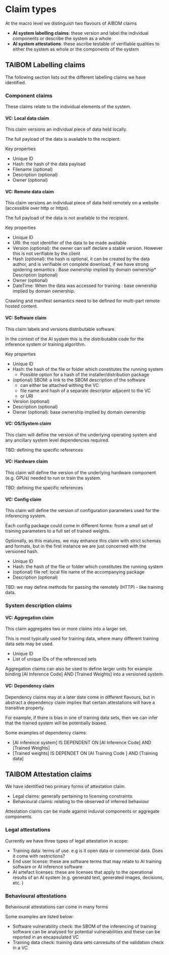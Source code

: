 # Claim types

At the macro level we distinguish two flavours of AIBOM claims

* **AI system labelling claims**: these version and label the individual components or describe the system as a whole
* **AI system attestations**: these ascribe testable of verifiable qualities to either the system as whole or the components of the system



## TAIBOM Labelling claims

The following section lists out the different labelling claims we have identified.

### Component claims

These claims relate to the individual elements of the system.

#### VC: Local data claim

This claim versions an individual piece of data held locally.

The full payload of the data is available to the recipient.

Key properties

* Unique ID
* Hash: the hash of the data payload
* Filename (optional)
* Description (optional)
* Owner (optional)

#### VC: Remote data claim

This claim versions an individual piece of data held remotely on a website (accessible over http or https).

The full payload of the data is not available to the recipient.

Key properties

* Unique ID
* URI: the root identifier of the data to be made available  
* Version (optional): the owner can self declare a stable version. However this is not verifiable by the client 
* Hash (optional): the hash is optional, it can be created by the data author, and is verifiable on complete download, if we have strong spidering semantics 
: Base ownership implied by domain ownership* Description (optional)
* Owner (optional)
* DateTime: When the data was accessed for training : base ownership implied by domain ownership.

Crawling and manifest semantics need to be defined for multi-part remote hosted content.

#### VC: Software claim

This claim labels and versions distributable software.

In the context of the AI system this is the distributable code for the inference system or training algorithm.

Key properties

* Unique ID
* Hash: the hash of the file or folder which constitutes the running system
  * Possible option for a hash of the installer/distribution package  
* (optional) SBOM: a link to the SBOM description of the software
  * can either be attached withing the VC
  * file name and hash of a separate descriptor adjacent to the VC
  * or URI 
* Version (optional)
* Description (optional)
* Owner (optional): base ownership implied by domain ownership

#### VC: OS/System claim

This claim will define the version of the underlying operating system and any ancillary system level dependencies required.

TBD: defining the specific references 

#### VC: Hardware claim

This claim will define the version of the underlying hardware component (e.g. GPUs) needed to run or train the system.

TBD: defining the specific references 



#### VC: Config claim

This claim will define the version of configuration parameters used for the inferencing system.

Each config package could come in different forms: from a small set of training parameters to a full set of trained weights.

Optionally, as this matures, we may enhance this claim with strict schemas and formats, but in the first instance we are just concerned with the versioned hash.

* Unique ID
* Hash: the hash of the file or folder which constitutes the running system
* (optional) file ref: local file name of the accompanying package 
* Description (optional)

TBD: we may define methods for passing the remotely (HTTP) - like training data.



### System description claims

#### VC: Aggregation claim

This claim aggregates two or more claims into a larger set.

This is most typically used for training data, where many different training data sets may be used.

* Unique ID
* List of unique IDs of the referenced sets

Aggregation claims can also be used to define larger units for example binding [AI Inference Code] AND [Trained Weights] into a versioned system. 



#### VC: Dependency claim

Dependency claims may at a later date come in different flavours, but in abstract a dependency claim implies that certain attestations will have a transitive property.

For example, if there is bias in one of training data sets, then we can infer that the trained system will be potentially biased.

Some examples of dependency claims:

* [AI inference system] IS DEPENDENT ON [AI Inference Code] AND [Trained Weights]
* [Trained weights]  IS DEPENDET ON [AI Training Code ] AND [Training data]

 

## TAIBOM Attestation claims

We have identified two primary forms of attestation claim.

* Legal claims: generally pertaining to licensing constraints
* Behavioural claims: relating to the observed of inferred behaviour

Attestation claims can be made against induvial components or aggregate components.

### Legal attestations

Currently we have three types of legal attestation in scope:

* Training data: terms of use. e.g is it open data or commercial data. Does it come with restrictions?
* End user license: these are software terms that may relate to AI training software or AI inference software
* AI artefact licenses: these are licenses that apply to the operational results of an AI system (e.g. generatd text, generated images, decisions, etc. )



### Behavioural attestations

Behavioural attestations can come in many forms

Some examples are listed below:

* Software vulnerability check: the SBOM of the inferencing of training software can be analysed for potential vulnerabilities and these can be reported in an encapsulated VC
* Training data check: training data sets canresults of the validation check in a VC. 